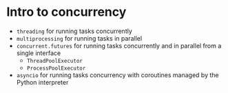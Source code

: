# Intro to concurrency

- `threading` for running tasks concurrently
- `multiprocessing` for running tasks in parallel
- `concurrent.futures` for running tasks concurrently and in parallel from a single interface
    - `ThreadPoolExecutor`
    - `ProcessPoolExecutor`
- `asyncio` for running tasks concurrency with coroutines managed by the Python interpreter
